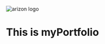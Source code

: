 ![arizon logo](https://user-images.githubusercontent.com/102190787/186360507-08ebfa73-37ec-4ecb-a780-6390aa9cf541.jpg)
# This is myPortfolio
